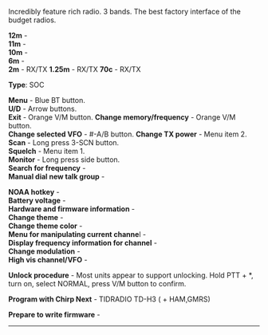 Incredibly feature rich radio. 3 bands.  The best factory interface of the budget radios.

**12m** -  
**11m** -  
**10m** -  
**6m** -  
**2m** -  RX/TX
**1.25m** -  RX/TX
**70c** -  RX/TX

**Type**: SOC

**Menu** -  Blue BT button.  
**U/D** -  Arrow buttons.  
**Exit** -  Orange V/M button. 
**Change memory/frequency** -  Orange V/M button.  
**Change selected VFO** -  #-A/B button. 
**Change TX power** -  Menu item 2.  
**Scan** -  Long press 3-SCN button.  
**Squelch** -  Menu item 1.  
**Monitor** -  Long press side button.  
**Search for frequency** -  
**Manual dial new talk group** -  



**NOAA hotkey** -  
**Battery voltage** -  
**Hardware and firmware information** -  
**Change theme** -  
**Change theme color** -  
**Menu for manipulating current channe**l -  
**Display frequency information for channel** -  
**Change modulation** -  
**High vis channel/VFO** -  


**Unlock procedure** -  Most units appear to support unlocking.
Hold PTT + *, turn on, select NORMAL, press V/M button to confirm.  

**Program with Chirp Next** -  TIDRADIO TD-H3 ( + HAM,GMRS)

**Prepare to write firmware** -  
***